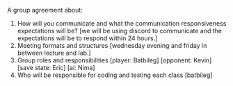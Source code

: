 A group agreement about:
1. How will you communicate and what the communication responsiveness expectations will be?
[we will be using discord to communicate and the expectations will be to respond within 24 hours.] 
2. Meeting formats and structures
[wednesday evening and friday in between lecture and lab.] 
3. Group roles and responsibilities
[player: Batbileg]
[opponent: Kevin]
[save state: Eric]
[ai: Nima]
4. Who will be responsible for coding and testing each class
[batbileg]
